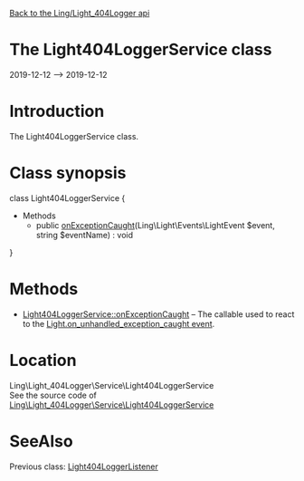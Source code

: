 [Back to the Ling/Light_404Logger api](https://github.com/lingtalfi/Light_404Logger/blob/master/doc/api/Ling/Light_404Logger.md)



The Light404LoggerService class
================
2019-12-12 --> 2019-12-12






Introduction
============

The Light404LoggerService class.



Class synopsis
==============


class <span class="pl-k">Light404LoggerService</span>  {

- Methods
    - public [onExceptionCaught](https://github.com/lingtalfi/Light_404Logger/blob/master/doc/api/Ling/Light_404Logger/Service/Light404LoggerService/onExceptionCaught.md)(Ling\Light\Events\LightEvent $event, string $eventName) : void

}






Methods
==============

- [Light404LoggerService::onExceptionCaught](https://github.com/lingtalfi/Light_404Logger/blob/master/doc/api/Ling/Light_404Logger/Service/Light404LoggerService/onExceptionCaught.md) &ndash; The callable used to react to the [Light.on_unhandled_exception_caught event](https://github.com/lingtalfi/Light/blob/master/personal/mydoc/pages/events.md).





Location
=============
Ling\Light_404Logger\Service\Light404LoggerService<br>
See the source code of [Ling\Light_404Logger\Service\Light404LoggerService](https://github.com/lingtalfi/Light_404Logger/blob/master/Service/Light404LoggerService.php)



SeeAlso
==============
Previous class: [Light404LoggerListener](https://github.com/lingtalfi/Light_404Logger/blob/master/doc/api/Ling/Light_404Logger/Logger/Light404LoggerListener.md)<br>
